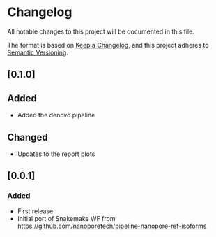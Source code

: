 # Changelog
All notable changes to this project will be documented in this file.

The format is based on [Keep a Changelog](https://keepachangelog.com/en/1.0.0/),
and this project adheres to [Semantic Versioning](https://semver.org/spec/v2.0.0.html).

## [0.1.0]
## Added 
- Added the denovo pipeline 
## Changed
- Updates to the report plots

## [0.0.1]
### Added
- First release
- Initial port of Snakemake WF from https://github.com/nanoporetech/pipeline-nanopore-ref-isoforms


